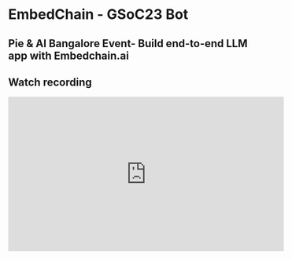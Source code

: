 # EmbedChain - GSoC23 Bot

## Pie & AI Bangalore Event- Build end-to-end LLM app with Embedchain.ai

## Watch recording

<div>
  <iframe width="560" height="315" src="https://www.youtube.com/embed/vIhDh7H73Ww?si=W7cVAeeY8QCP9l1D" title="YouTube video player" frameborder="0" allow="accelerometer; autoplay; clipboard-write; encrypted-media; gyroscope; picture-in-picture; web-share" allowfullscreen></iframe>
</div>
